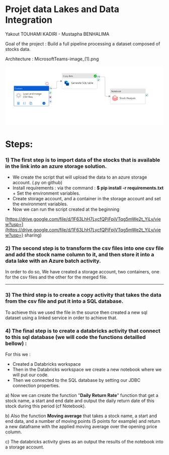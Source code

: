 # Projet data Lakes and Data Integration

Yakout TOUHAMI KADIRI - Mustapha BENHALIMA 

Goal of the project : Build a full pipeline processing a dataset composed of stocks data.

Architecture :  MicrosoftTeams-image_(1).png

![Architecture](https://github.com/Yakouttkadiri/ProjectAzure/blob/main/MicrosoftTeams-image_(1).png)

# Steps:

### **1) The first step is to import data of the stocks that is available in the link into an azure storage solution.**

- We create the script that will upload the data to an azure storage account. (.py on github)
- Install requirements : via the command : **$ pip install -r requirements.txt** + Set the environment variables.
- Create storage account, and a container in the storage account and set the environment variables.
- Now we can run the script created at the beginning

[https://drive.google.com/file/d/1F63LhH7LycfQPiFpjVTqg5mWe2t_YiLy/view?usp=](https://drive.google.com/file/d/1F63LhH7LycfQPiFpjVTqg5mWe2t_YiLy/view?usp=) sharing)

### 2) The second step is to transform the csv files into one csv file and add the stock name column to it, and then store it into a data lake with an Azure batch activity.

In order to do so, We have created a storage account, two containers, one for the csv files and the other for the merged file.
********

### **3) The third step is to create a copy activity that takes the data from the csv file and put it into a SQL database.**

To achieve this we used the file in the source then created a new sql dataset using a linked service in order to achieve that.

### 4) The final step is to create a databricks activity that connect to this sql database (we will code the functions detailled bellow) :

For this we : 

- Created a Databricks workspace
- Then in the Databricks workspace we create a new notebook where we will put our code.
- Then we connected to the SQL database by setting our JDBC connection properties.

a) Now we can create the function  "**Daily Return Rate**" function that get a stock name, a start and end date and output the daily return date of this stock during this period (cf Notebook).

b) Also the function **Moving average** that takes a stock name, a start and end data, and a number of moving points (5 points for example) and return a new dataframe with the applied moving average over the opening price column.

c) The databricks activity gives as an output the results of the notebook into a storage account.
